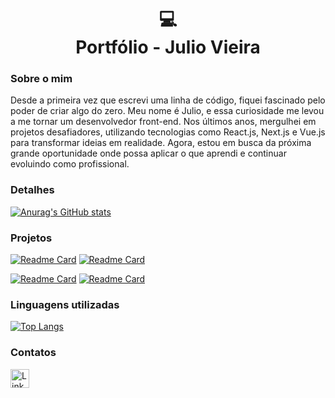 <h1 align="center">
  💻<br>Portfólio - Julio Vieira
</h1>

### Sobre o mim

Desde a primeira vez que escrevi uma linha de código, fiquei fascinado pelo poder de criar algo do zero. Meu nome é Julio, e essa curiosidade me levou a me tornar um desenvolvedor front-end. Nos últimos anos, mergulhei em projetos desafiadores, utilizando tecnologias como React.js, Next.js e Vue.js para transformar ideias em realidade. Agora, estou em busca da próxima grande oportunidade onde possa aplicar o que aprendi e continuar evoluindo como profissional.


### Detalhes

[![Anurag's GitHub stats](https://github-readme-stats.vercel.app/api?username=JulioVieiraP&show_icons=true&theme=dark)](https://github.com/anuraghazra/github-readme-stats)

### Projetos
[![Readme Card](https://github-readme-stats.vercel.app/api/pin/?username=JulioVieiraP&repo=efood&theme=dark)](https://github.com/JulioVieiraP/efood)
[![Readme Card](https://github-readme-stats.vercel.app/api/pin/?username=JulioVieiraP&repo=Make-your-burger&theme=dark)](https://github.com/JulioVieiraP/Make-your-burger)

[![Readme Card](https://github-readme-stats.vercel.app/api/pin/?username=JulioVieiraP&repo=eplay&theme=dark)](https://github.com/JulioVieiraP/eplay)
[![Readme Card](https://github-readme-stats.vercel.app/api/pin/?username=JulioVieiraP&repo=API_Make_your_burger&theme=dark)](https://github.com/JulioVieiraP/API_Make_your_burger)


### Linguagens utilizadas

[![Top Langs](https://github-readme-stats.vercel.app/api/top-langs/?username=JulioVieiraP&layout=compact&theme=dark)](https://github.com/anuraghazra/github-readme-stats)

### Contatos

[<img src='https://img.shields.io/badge/LinkedIn-0077B5?style=for-the-badge&logo=linkedin&logoColor=white' alt='Linkedin' height='30'>](https://www.linkedin.com/in/juliovieirapaixão/)
